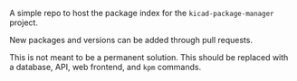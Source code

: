 A simple repo to host the package index for the `kicad-package-manager` project.

New packages and versions can be added through pull requests.

This is not meant to be a permanent solution. This should be replaced with a database, API, web frontend, and `kpm` commands.

